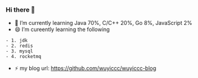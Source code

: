 ### Hi there 👋

<!--
**wuyiccc/wuyiccc** is a ✨ _special_ ✨ repository because its `README.md` (this file) appears on your GitHub profile.

Here are some ideas to get you started:

- 🔭 I’m currently working on ...
- 🌱 I’m currently learning ...
- 👯 I’m looking to collaborate on ...
- 🤔 I’m looking for help with ...
- 💬 Ask me about ...
- 📫 How to reach me: ...
- 😄 Pronouns: ...
- ⚡ Fun fact: ...
-->
- 🌱 I’m currently learning Java 70%, C/C++ 20%, Go 8%, JavaScript 2%
- 😄 I’m cureently learning the following
```
- 1. jdk
- 2. redis
- 3. mysql
- 4. rocketmq
```
- ⚡ my blog url: https://github.com/wuyiccc/wuyiccc-blog

